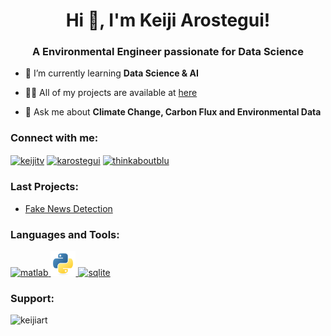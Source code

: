 <h1 align="center">Hi 👋, I'm Keiji Arostegui!</h1>
<h3 align="center">A Environmental Engineer passionate for Data Science</h3>

- 🌱 I’m currently learning **Data Science & AI**

- 👨‍💻 All of my projects are available at [here](https://github.com/keijiart/Portfolio)

- 💬 Ask me about **Climate Change, Carbon Flux and Environmental Data**

<h3 align="left">Connect with me:</h3>
<p align="left">
<a href="https://twitter.com/keijitv" target="blank"><img align="center" src="https://raw.githubusercontent.com/rahuldkjain/github-profile-readme-generator/master/src/images/icons/Social/twitter.svg" alt="keijitv" height="30" width="40" /></a>
<a href="https://linkedin.com/in/karostegui" target="blank"><img align="center" src="https://raw.githubusercontent.com/rahuldkjain/github-profile-readme-generator/master/src/images/icons/Social/linked-in-alt.svg" alt="karostegui" height="30" width="40" /></a>
<a href="https://instagram.com/thinkaboutblu" target="blank"><img align="center" src="https://raw.githubusercontent.com/rahuldkjain/github-profile-readme-generator/master/src/images/icons/Social/instagram.svg" alt="thinkaboutblu" height="30" width="40" /></a>
</p>

<h3 align="left">Last Projects:</h3>

- [Fake News Detection](https://github.com/keijiart/Fake_News)


<h3 align="left">Languages and Tools:</h3>
<p align="left"> <a href="https://www.mathworks.com/" target="_blank" rel="noreferrer"> <img src="https://upload.wikimedia.org/wikipedia/commons/2/21/Matlab_Logo.png" alt="matlab" width="40" height="40"/> </a> <a href="https://www.python.org" target="_blank" rel="noreferrer"> <img src="https://raw.githubusercontent.com/devicons/devicon/master/icons/python/python-original.svg" alt="python" width="40" height="40"/> </a> <a href="https://www.sqlite.org/" target="_blank" rel="noreferrer"> <img src="https://www.vectorlogo.zone/logos/sqlite/sqlite-icon.svg" alt="sqlite" width="40" height="40"/> </a> </p>

<h3 align="left">Support:</h3>
<p><a href="https://www.buymeacoffee.com/keijiart"> <img align="left" src="https://cdn.buymeacoffee.com/buttons/v2/default-yellow.png" height="50" width="210" alt="keijiart" /></a></p><br><br>


